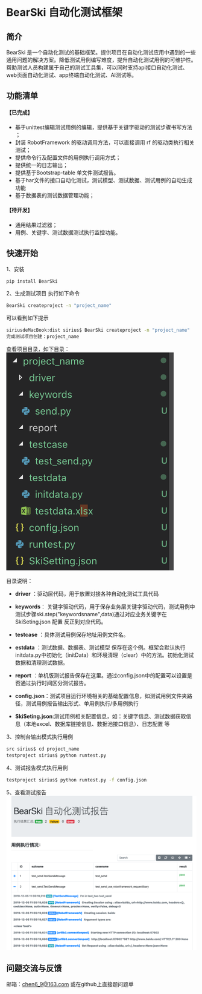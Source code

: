 # BearSki 自动化测试框架

## 简介
BearSki 是一个自动化测试的基础框架。提供项目在自动化测试应用中遇到的一些通用问题的解决方案。降低测试用例编写难度，提升自动化测试用例的可维护性。
帮助测试人员构建属于自己的测试工具集，可以同时支持api接口自动化测试、web页面自动化测试、app终端自动化测试、AI测试等。



## 功能清单
#### 【已完成】
* 基于unittest编辑测试用例的编辑，提供基于关键字驱动的测试步骤书写方法 ；
* 封装 RobotFramework 的驱动调用方法，可以直接调用 rf 的驱动类执行相关测试；
* 提供命令行及配置文件的用例执行调用方式；
* 提供统一的日志输出；
* 提供基于Bootstrap-table 单文件测试报告。
* 基于har文件的接口自动化测试，测试模型、测试数据、测试用例的自动生成功能
* 基于数据表的测试数据管理功能；
#### 【待开发】
* 通用结果过滤器；
* 用例、关键字、测试数据测试执行监控功能。
## 快速开始
1、安装
```bash
pip install BearSki
```
2、生成测试项目
执行如下命令
```bash
BearSki createproject -n "project_name"
```
可以看到如下提示
```bash
siriusdeMacBook:dist sirius$ BearSki createproject -n "project_name"
完成测试项目创建：project_name
```
查看项目目录，如下目录：
![](./img/2020-02-16-04-30-24.png)

目录说明：
* **driver** ：驱动层代码，用于放置对接各种自动化测试工具代码
* **keywords**： 关键字驱动代码，用于保存业务层关键字驱动代码，测试用例中测试步骤ski.step("keywordsname",data)通过对应业务关键字在 SkiSeting.json 配置 反正到对应代码。
* **testcase** ：具体测试用例保存地址用例文件名。
* **estdata** ：测试数据、数据表、测试模型 保存在这个例。框架会默认执行 initdata.py中初始化（initData）和环境清理（clear）中的方法。初始化测试数据和清理测试数据。
* **report** ：单机版测试报告保存在这里。通过config.json中的配置可以设置是否通过执行时间区分测试报告。

* **config.json**：测试项目运行环境相关的基础配置信息，如测试用例文件夹路径，测试用例报告输出形式、单用例执行/多用例执行
* **SkiSeting.json**:测试用例相关配置信息，如：关键字信息、测试数据获取信息（本地excel、数据库链接信息、数据池接口信息）、日志配置 等

3、控制台输出模式执行用例
```bash
src sirius$ cd project_name
testproject sirius$ python runtest.py 
```
4、测试报告模式执行用例
```bash
testproject sirius$ python runtest.py -f config.json
```

5、查看测试报告
![](./img/2019-12-05-12-11-34.png)

## 问题交流与反馈
邮箱：chen6_9@163.com 或在github上直接题问题单


